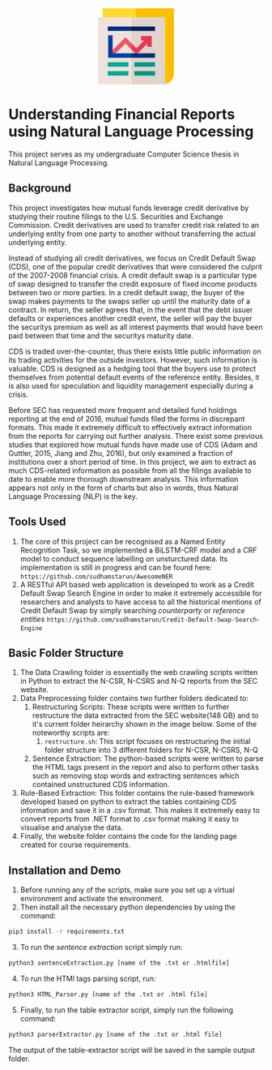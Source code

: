 <center> <img src="Website/images/news.svg" width="150" height="150"> </center>

# Understanding Financial Reports using Natural Language Processing

This project serves as my undergraduate Computer Science thesis in Natural Language Processing.

## Background

This project investigates how mutual funds leverage credit derivative by studying their routine filings to the U.S. Securities and Exchange Commission. Credit derivatives are used to transfer credit risk related to an underlying entity from one party to another without transferring the actual underlying entity.

Instead of studying all credit derivatives, we focus on Credit Default Swap (CDS), one of the popular credit derivatives that were considered the culprit of the 2007-2008 financial crisis. A credit default swap is a particular type of swap designed to transfer the credit exposure of fixed income products between two or more parties. In a credit default swap, the buyer of the swap makes payments to the swaps seller up until the maturity date of a contract. In return, the seller agrees that, in the event that the debt issuer defaults or experiences another credit event, the seller will pay the buyer the securitys premium as well as all interest payments that would have been paid between that time and the securitys maturity date.

CDS is traded over-the-counter, thus there exists little public information on its trading activities for the outside investors. However, such information is valuable. CDS is designed as a hedging tool that the buyers use to protect themselves from potential default events of the reference entity. Besides, it is also used for speculation and liquidity management especially during a crisis.

Before SEC has requested more frequent and detailed fund holdings reporting at the end of 2016, mutual funds filed the forms in discrepant formats. This made it extremely difficult to effectively extract information from the reports for carrying out further analysis. There exist some previous studies that explored how mutual funds have made use of CDS (Adam and Guttler, 2015, Jiang and Zhu, 2016), but only examined a fraction of institutions over a short period of time. In this project, we aim to extract as much CDS-related information as possible from all the filings available to date to enable more thorough downstream analysis. This information appears not only in the form of charts but also in words, thus Natural Language Processing (NLP) is the key.

## Tools Used

1. The core of this project can be recognised as a Named Entity Recognition Task, so we implemented a BiLSTM-CRF model and a CRF model to conduct sequence labelling on unsturctured data. Its implementation is still in progress and can be found here: `https://github.com/sudhamstarun/AwesomeNER` <br>
2. A RESTful API based web application is developed to work as a Credit Default Swap Search Engine in order to make it extremely accessible for researchers and analysts to have access to all the historical mentions of Credit Default Swap by simply searching *counterparty* or *reference entities* `https://github.com/sudhamstarun/Credit-Default-Swap-Search-Engine`

## Basic Folder Structure

1. The Data Crawling folder is essentially the web crawling scripts written in Python to extract the N-CSR, N-CSRS and N-Q reports from the SEC website.
2. Data Preprocessing folder contains two further folders dedicated to:
   1. Restructuring Scripts: These scripts were written to further restructure the data extracted from the SEC website(148 GB) and to it's current folder heirarchy shown in the image below. Some of the noteworthy scripts are:
      1. `restructure.sh`: This script focuses on restructuring the initial folder structure into 3 different folders for N-CSR, N-CSRS, N-Q
   2. Sentence Extraction: The python-based scripts were written to parse the HTML tags present in the report and also to perform other tasks such as removing stop words and extracting sentences which contained unstructured CDS information.
3. Rule-Based Extraction: This folder contains the rule-based framework developed based on python to extract the tables containing CDS information and save it in a .csv format. This makes it extremely easy to convert reports from .NET format to .csv format making it easy to visualise and analyse the data.
4.  Finally, the website folder contains the code for the landing page created for course requirements.

## Installation and Demo

1. Before running any of the scripts, make sure you set up a virtual environment and activate the environment.
2. Then install all the necessary python dependencies by using the command:
``` bash
pip3 install -r requirements.txt
```
3. To run the *sentence extraction* script simply run:

```bash
python3 sentenceExtraction.py [name of the .txt or .htmlfile]
```
4. To run the HTMl tags parsing script, run:
``` bash
python3 HTML_Parser.py [name of the .txt or .html file]
```

5. Finally, to run the table extractor script, simply run the following command:
```bash
python3 parserExtractor.py [name of the .txt or .html file]
```
The output of the table-extractor script will be saved in the sample output folder.
